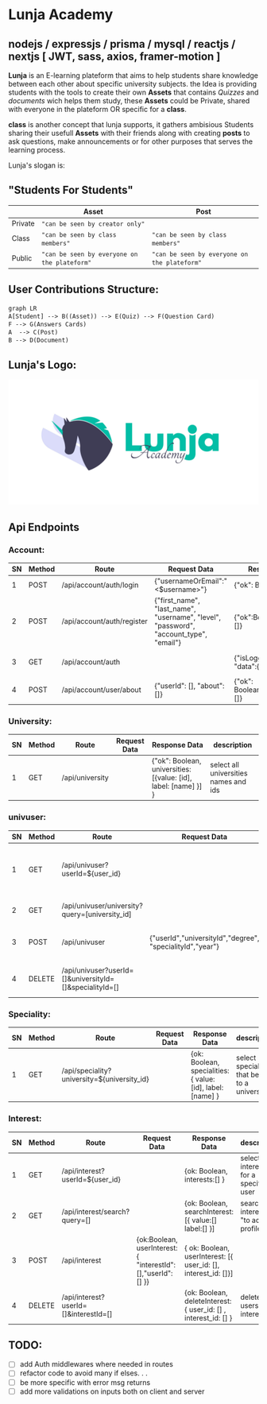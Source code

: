 # Lunja Academy

## nodejs / expressjs / prisma / mysql / reactjs / nextjs [ JWT, sass, axios, framer-motion ]

**Lunja** is an E-learning plateform that aims to help students share knowledge between each other about specific university subjects. the Idea is providing students with the tools to create their own **Assets** that contains *Quizzes* and *documents* wich helps them study, these **Assets** could be Private, shared with everyone in the plateform OR specific for a **class**. 

**class** is another concept that lunja supports, it gathers ambisious Students sharing their usefull **Assets** with their friends along with creating **posts** to ask questions, make announcements or for other purposes that serves the learning process. 

Lunja's slogan is:

## "Students For Students"


|                | Asset                                      | Post                                       |
|----------------|--------------------------------------------|--------------------------------------------|
|Private         |`"can be seen by creator only"`             |                                            |
|Class           |`"can be seen by class members"`            |`"can be seen by class members"`            |
|Public          |`"can be seen by everyone on the plateform"`|`"can be seen by everyone on the plateform"`|

## User Contributions Structure:

```mermaid
graph LR
A[Student] --> B((Asset)) --> E(Quiz) --> F(Question Card)
F --> G(Answers Cards)
A  --> C(Post)
B --> D(Document)
```

## Lunja's Logo:
![alt text](https://github.com/LAMNAZZAH/Lunja/blob/main/client/public/lunjaLandscapeLight-01.jpg)


## Api Endpoints
### Account:


|     SN           |Method     |Route    |   Request Data | Response Data | description
|----------------|-------------------------------|-----------------------------|--|---|---
|1|POST|/api/account/auth/login           |{"usernameOrEmail":"<$username>"} | {"ok": Boolean, token} |login
|2|POST|/api/account/auth/register |{"first_name", "last_name", "username", "level", "password", "account_type", "email"}| {"ok":Boolean, "errors":[]}| register 
|3|GET|/api/account/auth |    | {"isLoggedIn: Boolean, "data":{}} | checks if the user is LoggedIn
|4|POST|/api/account/user/about|{"userId": [], "about": []}| {"ok": Boolean,"updateAbout": []} | edits the users' About

### University:


|     SN           |Method     |Route    |   Request Data | Response Data | description
|----------------|-------------------------------|-----------------------------|--|---|---
|1|GET|/api/university          | | {"ok": Boolean, universities: [{value: [id], label: [name] }] } |select all universities names and ids


### univuser:


|     SN           |Method     |Route    |   Request Data | Response Data | description
|----------------|-------------------------------|-----------------------------|--|---|---
|1|GET|/api/univuser?userId=${user_id}| | {ok: Boolean, univuser:{ joined_at: [], degree_optained: [], speciality_id: [], university: [name], speciality: [name] } | select a users' university including speciality name
|2|GET|/api/univuser/university?query=[university_id] | | {oK: Boolean, users: [{user_id, username, fname, lname, profile_url}] | select users by university 
|3|POST|/api/univuser|{"userId","universityId","degree", "specialityId","year"}|{"ok": Boolean, "univuser": {"user_id","university_id","year","degree_optained","speciality_id"}} | add a university to a users' profile
|4|DELETE|/api/univuser?userId=[]&universityId=[]&specialityId=[]| | {"ok": true,"deleteUnivuser": { [data] }} | delete university user relationship

### Speciality:


|     SN           |Method     |Route    |   Request Data | Response Data | description
|----------------|-------------------------------|-----------------------------|--|---|---
|1|GET|/api/speciality?university=${university_id}| | {ok: Boolean, specialities:{ value: [id], label: [name] } | select specialities that belong to a university


### Interest:


|     SN           |Method     |Route    |   Request Data | Response Data | description
|----------------|-------------------------------|-----------------------------|--|---|---
|1|GET|/api/interest?userId=${user_id}| | {ok: Boolean, interests:[] } | select interests for a specific user
|2|GET| /api/interest/search?query=[] | | {ok: Boolean, searchInterest: [{ value:[] label:[] }] | search interests "to add to profile"
|3|POST| /api/interest | {ok:Boolean, userInterest: { "interestId": [],"userId": [] }} | { ok: Boolean, userInterest: [{ user_id: [], interest_id: []}]
|4|DELETE| /api/interest?userId=[]&interestId=[]| |{ok: Boolean, deleteInterest: { user_id: [] , interest_id: [] } | delete a users' interest

##

## TODO:

 - [ ] add Auth middlewares where needed in routes 
 - [ ] refactor code to avoid many if elses. . .
 - [ ] be more specific with error msg returns
 - [ ] add more validations on inputs both on client and server
